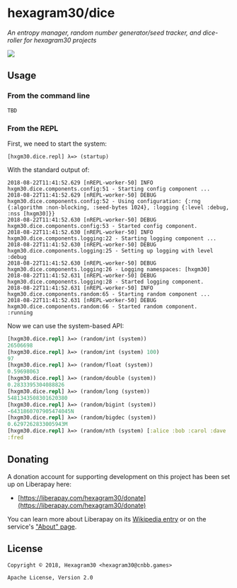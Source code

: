 # hexagram30/dice

*An entropy manager, random number generator/seed tracker, and dice-roller for hexagram30 projects*

[![][logo]][logo-large]


## Usage

### From the command line

```
TBD
```

### From the REPL

First, we need to start the system:
```
[hxgm30.dice.repl] λ=> (startup)
```

With the standard output of:
```
2018-08-22T11:41:52.629 [nREPL-worker-50] INFO hxgm30.dice.components.config:51 - Starting config component ...
2018-08-22T11:41:52.629 [nREPL-worker-50] DEBUG hxgm30.dice.components.config:52 - Using configuration: {:rng {:algorithm :non-blocking, :seed-bytes 1024}, :logging {:level :debug, :nss [hxgm30]}}
2018-08-22T11:41:52.630 [nREPL-worker-50] DEBUG hxgm30.dice.components.config:53 - Started config component.
2018-08-22T11:41:52.630 [nREPL-worker-50] INFO hxgm30.dice.components.logging:22 - Starting logging component ...
2018-08-22T11:41:52.630 [nREPL-worker-50] DEBUG hxgm30.dice.components.logging:25 - Setting up logging with level :debug
2018-08-22T11:41:52.630 [nREPL-worker-50] DEBUG hxgm30.dice.components.logging:26 - Logging namespaces: [hxgm30]
2018-08-22T11:41:52.631 [nREPL-worker-50] DEBUG hxgm30.dice.components.logging:28 - Started logging component.
2018-08-22T11:41:52.631 [nREPL-worker-50] INFO hxgm30.dice.components.random:65 - Starting random component ...
2018-08-22T11:41:52.631 [nREPL-worker-50] DEBUG hxgm30.dice.components.random:66 - Started random component.
:running
```

Now we can use the system-based API:

```clj
[hxgm30.dice.repl] λ=> (random/int (system))
26506698
[hxgm30.dice.repl] λ=> (random/int (system) 100)
97
[hxgm30.dice.repl] λ=> (random/float (system))
0.59698063
[hxgm30.dice.repl] λ=> (random/double (system))
0.2833395304088826
[hxgm30.dice.repl] λ=> (random/long (system))
5481343508301620380
[hxgm30.dice.repl] λ=> (random/bigint (system))
-6431860707905474045N
[hxgm30.dice.repl] λ=> (random/bigdec (system))
0.6297262833005943M
[hxgm30.dice.repl] λ=> (random/nth (system) [:alice :bob :carol :dave :eve :fred])
:fred
```

## Donating

A donation account for supporting development on this project has been set up
on Liberapay here:

* [https://liberapay.com/hexagram30/donate](https://liberapay.com/hexagram30/donate)

You can learn more about Liberapay on its [Wikipedia entry][libera-wiki] or on the
service's ["About" page][libera-about].

[libera-wiki]: https://en.wikipedia.org/wiki/Liberapay
[libera-about]: https://liberapay.com/about/


## License

```
Copyright © 2018, Hexagram30 <hexagram30@cnbb.games>

Apache License, Version 2.0
```

<!-- Named page links below: /-->

[logo]: https://raw.githubusercontent.com/hexagram30/resources/master/branding/logo/h30-logo-2-long-with-text-x695.png
[logo-large]: https://raw.githubusercontent.com/hexagram30/resources/master/branding/logo/h30-logo-2-long-with-text-x3440.png
[comp-event]: https://github.com/hexagram30/hexagramMUSH/blob/master/src/hexagram30/mush/components/event.clj
